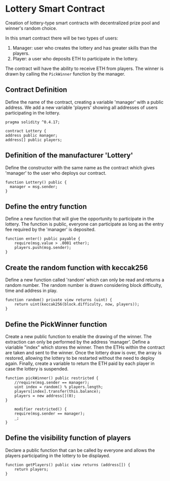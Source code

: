 # Lottery Smart Contract
Creation of lottery-type smart contracts with decentralized prize pool and winner's random choice.

In this smart contract there will be two types of users: 

1) Manager: user who creates the lottery and has greater skills than the players. 
2) Player: a user who deposits ETH to participate in the lottery. 

The contract will have the ability to receive ETH from players. The winner is drawn by calling the `PickWinner` function by the manager. 

## Contract Definition 
Define the name of the contract, creating a variable 'manager' with a public address. We add a new variable 'players' showing all addresses of users participating in the lottery. 

`pragma solidity ^0.4.17;`

  `contract Lottery {`              
      `address public manager;`     
      `address[] public players;`
    
## Definition of the manufacturer 'Lottery'
Define the constructor with the same name as the contract which gives 'manager' to the user who deploys our contract. 

    function Lottery() public {
      manager = msg.sender;
    }

## Define the entry function 
Define a new function that will give the opportunity to participate in the lottery. The function is public, everyone can participate as long as the entry fee required by the 'manager' is deposited. 

    function enter() public payable {       
        require(msg.value > .0001 ether);    
        players.push(msg.sender);         
    }

## Create the random function with keccak256
Define a new function called 'random' which can only be read and returns a random number. The random number is drawn considering block difficulty, time and address in play. 

    function random() private view returns (uint) {  
        return uint(keccak256(block.difficulty, now, players));
    }

## Define the PickWinner function
Create a new public function to enable the drawing of the winner. The extraction can only be performed by the address 'manager'.
Define a viariable "index" which stores the winner. Then the ETHs within the contract are taken and sent to the winner.
Once the lottery draw is over, the array is restored, allowing the lottery to be restarted without the need to deploy again. 
Finally, create a variable to return the ETH paid by each player in case the lottery is suspended.
                                            
    function pickWinner() public restricted {  
        //require(msg.sender == manager);         
        uint index = random() % players.length;                                           
        players[index].transfer(this.balance);                       
        players = new address[](0);             
    }
    
        modifier restricted() {
        require(msg.sender == manager); 
        _;                              
    }

## Define the visibility function of players
Declare a public function that can be called by everyone and allows the players participating in the lottery to be displayed. 

    function getPlayers() public view returns (address[]) {
        return players;
    }    
